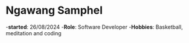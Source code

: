 # Ngawang Samphel
-**started**: 26/08/2024
-**Role**: Software Developer
-**Hobbies**: Basketball, meditation and coding
